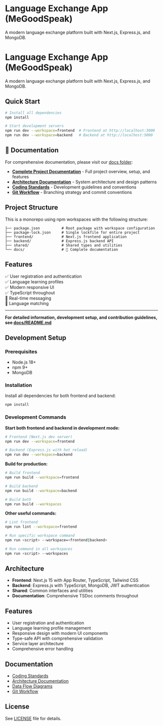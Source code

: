 # Language Exchange App (MeGoodSpeak)

A modern language exchange platform built with Next.js, Express.js, and MongoDB.

# Language Exchange App (MeGoodSpeak)

A modern language exchange platform built with Next.js, Express.js, and MongoDB.

## Quick Start

```bash
# Install all dependencies
npm install

# Start development servers
npm run dev --workspace=frontend  # Frontend at http://localhost:3000
npm run dev --workspace=backend   # Backend at http://localhost:5000
```

## 📖 Documentation

For comprehensive documentation, please visit our [docs folder](docs/README.md):

- **[Complete Project Documentation](docs/README.md)** - Full project overview, setup, and features
- **[Architecture Documentation](docs/ARCHITECTURE.md)** - System architecture and design patterns  
- **[Coding Standards](docs/coding-standards.md)** - Development guidelines and conventions
- **[Git Workflow](docs/git-workflow.md)** - Branching strategy and commit conventions

## Project Structure

This is a monorepo using npm workspaces with the following structure:

```
├── package.json          # Root package with workspace configuration
├── package-lock.json     # Single lockfile for entire project
├── frontend/             # Next.js frontend application
├── backend/              # Express.js backend API
├── shared/               # Shared types and utilities
└── docs/                 # 📖 Complete documentation
```

## Features

✅ User registration and authentication  
✅ Language learning profiles  
✅ Modern responsive UI  
✅ TypeScript throughout  
🚧 Real-time messaging  
🚧 Language matching  

---

**For detailed information, development setup, and contribution guidelines, see [docs/README.md](docs/README.md)**
## Development Setup

### Prerequisites
- Node.js 18+ 
- npm 9+
- MongoDB

### Installation

Install all dependencies for both frontend and backend:

```bash
npm install
```

### Development Commands

**Start both frontend and backend in development mode:**
```bash
# Frontend (Next.js dev server)
npm run dev --workspace=frontend

# Backend (Express.js with hot reload)  
npm run dev --workspace=backend
```

**Build for production:**
```bash
# Build frontend
npm run build --workspace=frontend

# Build backend  
npm run build --workspace=backend

# Build both
npm run build --workspaces
```

**Other useful commands:**
```bash
# Lint frontend
npm run lint --workspace=frontend

# Run specific workspace command
npm run <script> --workspace=<frontend|backend>

# Run command in all workspaces
npm run <script> --workspaces
```

## Architecture

- **Frontend**: Next.js 15 with App Router, TypeScript, Tailwind CSS
- **Backend**: Express.js with TypeScript, MongoDB, JWT authentication  
- **Shared**: Common interfaces and utilities
- **Documentation**: Comprehensive TSDoc comments throughout

## Features

- User registration and authentication
- Language learning profile management
- Responsive design with modern UI components
- Type-safe API with comprehensive validation
- Service layer architecture
- Comprehensive error handling

## Documentation

- [Coding Standards](docs/coding-standards.md)
- [Architecture Documentation](docs/ARCHITECTURE.md)
- [Data Flow Diagrams](docs/DATA_FLOW.md)
- [Git Workflow](docs/git-workflow.md)

## License

See [LICENSE](LICENSE) file for details.

